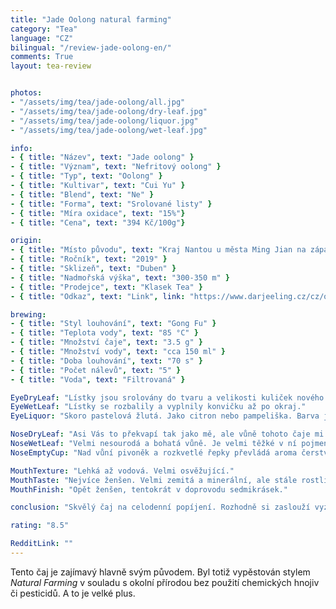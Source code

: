 ```yaml
---
title: "Jade Oolong natural farming"
category: "Tea"
language: "CZ"
bilingual: "/review-jade-oolong-en/"
comments: True
layout: tea-review


photos:
- "/assets/img/tea/jade-oolong/all.jpg"
- "/assets/img/tea/jade-oolong/dry-leaf.jpg"
- "/assets/img/tea/jade-oolong/liquor.jpg"
- "/assets/img/tea/jade-oolong/wet-leaf.jpg"

info:
- { title: "Název", text: "Jade oolong" }
- { title: "Význam", text: "Nefritový oolong" }
- { title: "Typ", text: "Oolong" }
- { title: "Kultivar", text: "Cui Yu" }
- { title: "Blend", text: "Ne" }
- { title: "Forma", text: "Srolované listy" }
- { title: "Míra oxidace", text: "15%"}
- { title: "Cena", text: "394 Kč/100g"}

origin:
- { title: "Místo původu", text: "Kraj Nantou u města Ming Jian na západě Taiwanu" }
- { title: "Ročník", text: "2019" }
- { title: "Sklizeň", text: "Duben" }
- { title: "Nadmořská výška", text: "300-350 m" }
- { title: "Prodejce", text: "Klasek Tea" }
- { title: "Odkaz", text: "Link", link: "https://www.darjeeling.cz/cz/oolong/jade-oolong-natural-farming-910" }

brewing:
- { title: "Styl louhování", text: "Gong Fu" }
- { title: "Teplota vody", text: "85 °C" }
- { title: "Množství čaje", text: "3.5 g" }
- { title: "Množství vody", text: "cca 150 ml" }
- { title: "Doba louhování", text: "70 s" }
- { title: "Počet nálevů", text: "5" }
- { title: "Voda", text: "Filtrovaná" }

EyeDryLeaf: "Lístky jsou srolovány do tvaru a velikosti kuliček nového koření. Většina jejich povrchu je tmavá močálově zelená se světle zelenými flíčky. Občas z kuliček trčí kousek světle hnědého řapíku. Vakuování způsobilo zvrásnění. Kuličky skoro vypadají jako uhnětené."
EyeWetLeaf: "Lístky se rozbalily a vyplnily konvičku až po okraj."
EyeLiquor: "Skoro pastelová žlutá. Jako citron nebo pampeliška. Barva je ale velmi světlá až vybledlá."

NoseDryLeaf: "Asi Vás to překvapí tak jako mě, ale vůně tohoto čaje mi nejvíc připomínala cornflaky a rýžové chlebíčky doprovázené vůní pivoňky nebo podbělu. Příjemná nasládlá vůně."
NoseWetLeaf: "Velmi nesourodá a bohatá vůně. Je velmi těžké v ní pojmenovat něco konkrétního. Nejblíže bych to přirovnal k pozdně letní procházce po louce, kde schne seno. Také je přítomna vůně čerstvého bílého pečiva. Tóny podbělu a pivoňky se také zvýraznily."
NoseEmptyCup: "Nad vůní pivoněk a rozkvetlé řepky převládá aroma čerstvě rozkrojené dýně."

MouthTexture: "Lehká až vodová. Velmi osvěžující."
MouthTaste: "Nejvíce ženšen. Velmi zemitá a minerální, ale stále rostlinná chuť. Také umami a stopy kopru. Velmi plná chuť."
MouthFinish: "Opět ženšen, tentokrát v doprovodu sedmikrásek."

conclusion: "Skvělý čaj na celodenní popíjení. Rozhodně si zaslouží vyzkoušet. Tento čaj doporučuji každému, kdo ocení plnou chuť bez trpkosti."

rating: "8.5"

RedditLink: ""
---
```


Tento čaj je zajímavý hlavně svým původem. Byl totiž vypěstován stylem *Natural Farming* v souladu s okolní přírodou bez použití chemických hnojiv či pesticidů. A to je velké plus.
